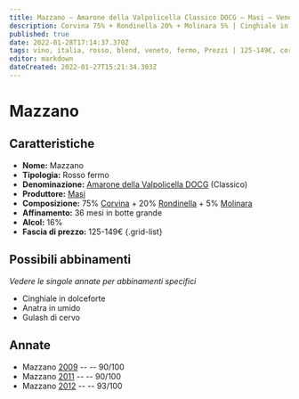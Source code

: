 ```yaml
---
title: Mazzano – Amarone della Valpolicella Classico DOCG – Masi – Veneto (IT) – 125-149€ – 4★-5★
description: Corvina 75% + Rondinella 20% + Molinara 5% | Cinghiale in dolceforte – Anatra in umido – Gulash di cervo
published: true
date: 2022-01-28T17:14:37.370Z
tags: vino, italia, rosso, blend, veneto, fermo, Prezzi | 125-149€, corvina, rondinella, Alimento | anatra, Cottura | in umido, molinara, Cinghiale in dolceforte, Gulash di cervo
editor: markdown
dateCreated: 2022-01-27T15:21:34.303Z
---
```


# Mazzano

## Caratteristiche
- **Nome:** <span class="nome">Mazzano</span>
- **Tipologia:** Rosso fermo
- **Denominazione:** <span class="denominazione">[Amarone della Valpolicella DOCG](/denominazioni/Italia/Veneto/DOCG/Amarone-della-Valpolicella) (Classico)</span>
- **Produttore:** <span class="cantina">[Masi](/produttori/Italia/Veneto/Masi)</span> 
- **Composizione:** 75% [Corvina](/vitigni/Italia/bacca-nera/corvina) + 20% [Rondinella](/vitigni/Italia/bacca-nera/rondinella) + 5% [Molinara](/vitigni/Italia/bacca-nera/molinara)
- **Affinamento:** 36 mesi in botte grande 
- **Alcol:** 16%
- **Fascia di prezzo:** 125-149€
{.grid-list}




## Possibili abbinamenti
*Vedere le singole annate per abbinamenti specifici*

- Cinghiale in dolceforte
- Anatra in umido 
- Gulash di cervo

## Annate
- Mazzano [2009](vini/Italia/Veneto/Masi/Mazzano/2009) -- <span class="star-4"></span> -- 90/100
- Mazzano [2011](vini/Italia/Veneto/Masi/Mazzano/2011) -- <span class="star-4"></span> -- 90/100
- Mazzano [2012](vini/Italia/Veneto/Masi/Mazzano/2012) -- <span class="star-5"></span> -- 93/100



